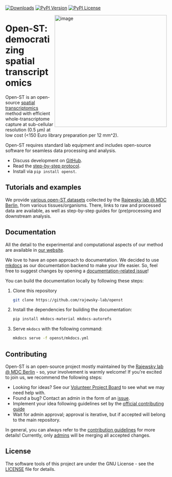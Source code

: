 [![Downloads](https://pepy.tech/badge/openst)](https://pepy.tech/project/openst)
[![PyPI Version](https://img.shields.io/pypi/v/openst.svg)](https://pypi.org/project/openst)
[![PyPI License](https://img.shields.io/pypi/l/openst.svg)](https://pypi.org/project/openst)

<img
  src="https://raw.githubusercontent.com/rajewsky-lab/openst/main/docs/static/img/openst_workflow.svg"
  class="dark-light" align="right" width="350" alt="image"
/>

# Open-ST: democratizing spatial transcriptomics
Open-ST is an open-source [spatial transcriptomics](https://en.wikipedia.org/wiki/Spatial_transcriptomics) method 
with efficient whole-transcriptome capture at sub-cellular resolution (0.5 µm) at low cost 
(<150 Euro library preparation per 12 mm^2).

Open-ST requires standard lab equipment
and includes open-source software for seamless data processing and analysis.

- Discuss development on [GitHub](https://github.com/rajewsky-lab/openst).
- Read the [step-by-step protocol](https://openst.github.io).
- Install via `pip install openst`.

## Tutorials and examples
We provide [various open-ST datasets](https://openst.github.io/examples) collected by the [Rajewsky lab @ MDC Berlin](https://www.mdc-berlin.de/n-rajewsky), from various tissues/organisms.
There, links to raw and processed data are available, as well as step-by-step guides for (pre)processing and downstream analysis. 

## Documentation
All the detail to the experimental and computational aspects of our method are available in [our website](https://openst.github.io).

We love to have an open approach to documentation. We decided to use [mkdocs](https://github.com/mkdocs/mkdocs) as our documentation backend 
to make your life easier. So, feel free to suggest changes by opening a 
[documentation-related issue](https://github.com/rajewsky-lab/openst/issues/new?assignees=&labels=docs&template=&title=)!

You can build the documentation locally by following these steps:
1. Clone this repository
   ```sh
   git clone https://github.com/rajewsky-lab/openst
   ```
2. Install the dependencies for building the documentation:
   ```sh
   pip install mkdocs-material mkdocs-autorefs
   ```
3. Serve `mkdocs` with the following command:
   ```sh
   mkdocs serve -f openst/mkdocs.yml
   ```

## Contributing
Open-ST is an open-source project mostly maintained by the [Rajewsky lab @ MDC Berlin](https://www.mdc-berlin.de/n-rajewsky) - so, your involvement is warmly welcome! 
If you're excited to join us, we recommend the following steps:

- Looking for ideas? See our [Volunteer Project Board](https://github.com/orgs/rajewsky-lab/projects/1) to see what we may need help with.
- Found a bug? Contact an admin in the form of an [issue](https://github.com/rajewsky-lab/openst/issues/new?assignees=&labels=&template=bug-report.md&title=).
- Implement your idea following guidelines set by the [official contributing guide](CONTRIBUTING.md)
- Wait for admin approval; approval is iterative, but if accepted will belong to the main repository.

In general, you can always refer to the [contribution guidelines](CONTRIBUTING.md) for more details!
Currently, only [admins](https://github.com/orgs/rajewsky-lab/people) will be merging all accepted changes.

## License
The software tools of this project are under the GNU License - see the [LICENSE](LICENSE) file for details.